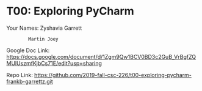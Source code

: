# T00: Exploring PyCharm

Your Names: Zyshavia Garrett

            Martin Joey
            
Google Doc Link: https://docs.google.com/document/d/1Zgm9Qw1BCV0BD3c2GuB_VrBgfZQMUlUszmfKjbCs71E/edit?usp=sharing

Repo Link: https://github.com/2019-fall-csc-226/t00-exploring-pycharm-frankb-garrettz.git
